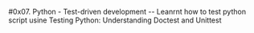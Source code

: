 #0x07. Python - Test-driven development
-- Leanrnt how to test python script usine Testing Python: Understanding Doctest and Unittest
